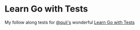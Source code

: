 # Learn Go with Tests

My follow along tests for [@quii's](https://x.com/quii) wonderful [Learn Go with Tests](https://quii.gitbook.io/learn-go-with-tests)
